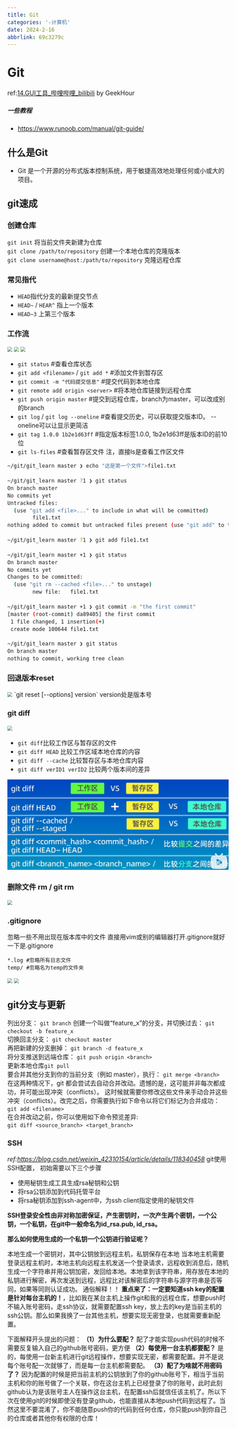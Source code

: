 ```yaml
---
title: Git
categories: '-计算机'
date: 2024-2-16
abbrlink: 69c3279c
---
```


# Git

ref:[14.GUI工具_哔哩哔哩_bilibili](https://www.bilibili.com/video/BV1HM411377j) by GeekHour

##### 一些教程

* <https://www.runoob.com/manual/git-guide/>

## 什么是Git

* Git 是一个开源的分布式版本控制系统，用于敏捷高效地处理任何或小或大的项目。

## git速成

### 创建仓库

`git init` 将当前文件夹新建为仓库\
`git clone /path/to/repository` 创建一个本地仓库的克隆版本\
`git clone username@host:/path/to/repository` 克隆远程仓库

### 常见指代

* `HEAD`指代分支的最新提交节点
* `HEAD~` / `HEAR^` 指上一个版本
* `HEAD~3` 上第三个版本

### 工作流

<img src="/img/git_learn/workflow.jpg" style="zoom:70%;" />

<img src="/img/git_learn/workflow1.jpg" style="zoom:70%;" />

<img src="/img/git_learn/workflow2.jpg" style="zoom:70%;" />

* `git status` #查看仓库状态
* `git add <filename>` / `git add *` #添加文件到暂存区
* `git commit -m "代码提交信息"` #提交代码到本地仓库
* `git remote add origin <server>` #将本地仓库链接到远程仓库
* `git push origin master` #提交到远程仓库，branch为master，可以改成别的branch
* `git log` / `git log --oneline` #查看提交历史，可以获取提交版本ID。 --oneline可以让显示更简洁
* `git tag 1.0.0 1b2e1d63ff` #指定版本标签1.0.0, 1b2e1d63ff是版本ID的前10位
* `git ls-files` #查看暂存区文件 注，直接ls是查看工作区文件

```bash
~/git/git_learn master ❯ echo "这是第一个文件">file1.txt

~/git/git_learn master ?1 ❯ git status                                          
On branch master
No commits yet
Untracked files:
  (use "git add <file>..." to include in what will be committed)
        file1.txt
nothing added to commit but untracked files present (use "git add" to track)

~/git/git_learn master ?1 ❯ git add file1.txt

~/git/git_learn master +1 ❯ git status                                            
On branch master
No commits yet
Changes to be committed:
  (use "git rm --cached <file>..." to unstage)
        new file:   file1.txt

~/git/git_learn master +1 ❯ git commit -m "the first commit"                                           
[master (root-commit) da89405] the first commit
 1 file changed, 1 insertion(+)
 create mode 100644 file1.txt

~/git/git_learn master ❯ git status                                            
On branch master
nothing to commit, working tree clean 
```

### 回退版本reset

<img src="/img/git_learn/reset.jpg" style="zoom:70%;" />
`git reset [--options] version` version处是版本号

### git diff

<img src="/img/git_learn/diff0.jpg" style="zoom:70%;" />

* `git diff`比较工作区与暂存区的文件
* `git diff HEAD` 比较工作区域本地仓库的内容
* `git diff --cache` 比较暂存区与本地仓库内容
* `git diff verID1 verID2` 比较两个版本间的差异

<img src="/img/git_learn/diff.jpg" style="zoom:70%;" />

### 删除文件 rm / git rm

<img src="/img/git_learn/rm.jpg" style="zoom:70%;" />

### .gitignore

忽略一些不用出现在版本库中的文件
直接用vim或别的编辑器打开.gitignore就好
一下是.gitignore

```
*.log #忽略所有日志文件
temp/ #忽略名为temp的文件夹
```

<img src="/img/git_learn/ignore.jpg" style="zoom:70%;" />
<img src="/img/git_learn/ignore1.jpg" style="zoom:70%;" />

## git分支与更新
列出分支：
`git branch`
创建一个叫做“feature_x”的分支，并切换过去：
`git checkout -b feature_x`  
切换回主分支：
`git checkout master`  
再把新建的分支删掉：
`git branch -d feature_x`  
将分支推送到远端仓库：
`git push origin <branch>`  
更新本地仓库`git pull`  
要合并其他分支到你的当前分支（例如 master），执行：
`git merge <branch>`  
在这两种情况下，git 都会尝试去自动合并改动。遗憾的是，这可能并非每次都成功，并可能出现冲突（conflicts）。 这时候就需要你修改这些文件来手动合并这些冲突（conflicts）。改完之后，你需要执行如下命令以将它们标记为合并成功：
`git add <filename>`  
在合并改动之前，你可以使用如下命令预览差异:  
`git diff <source_branch> <target_branch>`  

### SSH

*ref:<https://blog.csdn.net/weixin_42310154/article/details/118340458>*
git使用SSH配置， 初始需要以下三个步骤

* 使用秘钥生成工具生成rsa秘钥和公钥
* 将rsa公钥添加到代码托管平台
* 将rsa秘钥添加到ssh-agent中，为ssh client指定使用的秘钥文件

**SSH登录安全性由非对称加密保证，产生密钥时，一次产生两个密钥，一个公钥，一个私钥，在git中一般命名为id_rsa.pub, id_rsa。**

**那么如何使用生成的一个私钥一个公钥进行验证呢？**

本地生成一个密钥对，其中公钥放到远程主机，私钥保存在本地
当本地主机需要登录远程主机时，本地主机向远程主机发送一个登录请求，远程收到消息后，随机生成一个字符串并用公钥加密，发回给本地。本地拿到该字符串，用存放在本地的私钥进行解密，再次发送到远程，远程比对该解密后的字符串与源字符串是否等同，如果等同则认证成功。
通俗解释！！
**重点来了：一定要知道ssh key的配置是针对每台主机的！**，比如我在某台主机上操作git和我的远程仓库，想要push时不输入账号密码，走ssh协议，就需要配置ssh key，放上去的key是当前主机的ssh公钥。那么如果我换了一台其他主机，想要实现无密登录，也就需要重新配置。

下面解释开头提出的问题：
**（1）为什么要配？**
配了才能实现push代码的时候不需要反复输入自己的github账号密码，更方便
**（2）每使用一台主机都要配？**
是的，每使用一台新主机进行git远程操作，想要实现无密，都需要配置。并不是说每个账号配一次就够了，而是每一台主机都需要配。
**（3）配了为啥就不用密码了？**
因为配置的时候是把当前主机的公钥放到了你的github账号下，相当于当前主机和你的账号做了一个关联，你在这台主机上已经登录了你的账号，此时此刻github认为是该账号主人在操作这台主机，在配置ssh后就信任该主机了。所以下次在使用git的时候即使没有登录github，也能直接从本地push代码到远程了。当然这里不要混淆了，你不能随意push你的代码到任何仓库，你只能push到你自己的仓库或者其他你有权限的仓库！